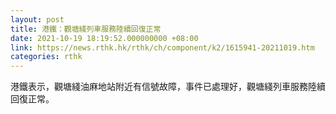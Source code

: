 ```yaml
---
layout: post
title: 港鐵：觀塘綫列車服務陸續回復正常
date: 2021-10-19 18:19:52.000000000 +08:00
link: https://news.rthk.hk/rthk/ch/component/k2/1615941-20211019.htm
categories: rthk
---
```


港鐵表示，觀塘綫油麻地站附近有信號故障，事件已處理好，觀塘綫列車服務陸續回復正常。
